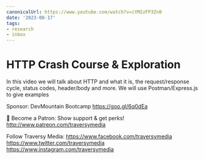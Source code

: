 ```yaml
---
canonicalUrl: https://www.youtube.com/watch?v=iYM2zFP3Zn0
date: '2023-08-17'
tags:
- research
- inbox
---
```


# HTTP Crash Course & Exploration

In this video we will talk about HTTP and what it is, the request/response cycle, status codes, header/body and more. We will use Postman/Express.js to give examples

Sponsor: DevMountain Bootcamp
https://goo.gl/6q0dEa

💖 Become a Patron: Show support & get perks!
http://www.patreon.com/traversymedia

Follow Traversy Media:
https://www.facebook.com/traversymedia
https://www.twitter.com/traversymedia
https://www.instagram.com/traversymedia